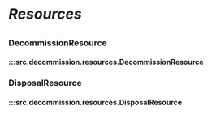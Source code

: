 # ***Resources***

##

### DecommissionResource
#### :::src.decommission.resources.DecommissionResource

### DisposalResource
#### :::src.decommission.resources.DisposalResource
